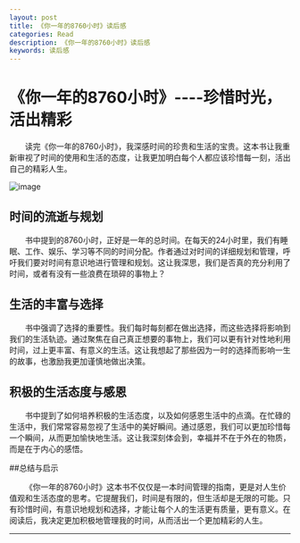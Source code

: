 ```yaml
---
layout: post
title: 《你一年的8760小时》读后感
categories: Read
description: 《你一年的8760小时》读后感
keywords: 读后感
---
```


# 《你一年的8760小时》----珍惜时光，活出精彩

&emsp;&emsp;读完《你一年的8760小时》，我深感时间的珍贵和生活的宝贵。这本书让我重新审视了时间的使用和生活的态度，让我更加明白每个人都应该珍惜每一刻，活出自己的精彩人生。

![image](https://github.com/weakchen007/aiwv.github.io/assets/58799395/8d6ab06d-6105-4b1a-8068-816f53a61a38)

## 时间的流逝与规划

&emsp;&emsp;书中提到的8760小时，正好是一年的总时间。在每天的24小时里，我们有睡眠、工作、娱乐、学习等不同的时间分配。作者通过对时间的详细规划和管理，呼吁我们要对时间有意识地进行管理和规划。这让我深思，我们是否真的充分利用了时间，或者有没有一些浪费在琐碎的事物上？

## 生活的丰富与选择

&emsp;&emsp;书中强调了选择的重要性。我们每时每刻都在做出选择，而这些选择将影响到我们的生活轨迹。通过聚焦在自己真正想要的事物上，我们可以更有针对性地利用时间，过上更丰富、有意义的生活。这让我想起了那些因为一时的选择而影响一生的故事，也激励我更加谨慎地做出决策。

## 积极的生活态度与感恩

&emsp;&emsp;书中提到了如何培养积极的生活态度，以及如何感恩生活中的点滴。在忙碌的生活中，我们常常容易忽视了生活中的美好瞬间。通过感恩，我们可以更加珍惜每一个瞬间，从而更加愉快地生活。这让我深刻体会到，幸福并不在于外在的物质，而是在于内心的感悟。

##总结与启示

&emsp;&emsp;《你一年的8760小时》这本书不仅仅是一本时间管理的指南，更是对人生价值观和生活态度的思考。它提醒我们，时间是有限的，但生活却是无限的可能。只有珍惜时间，有意识地规划和选择，才能让每个人的生活更有质量，更有意义。在阅读后，我决定更加积极地管理我的时间，从而活出一个更加精彩的人生。


--------
